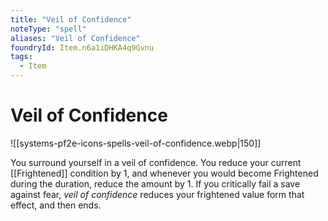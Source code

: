 ```yaml
---
title: "Veil of Confidence"
noteType: "spell"
aliases: "Veil of Confidence"
foundryId: Item.n6a1iDHKA4q9Gvnu
tags:
  - Item
---
```


# Veil of Confidence
![[systems-pf2e-icons-spells-veil-of-confidence.webp|150]]

You surround yourself in a veil of confidence. You reduce your current [[Frightened]] condition by 1, and whenever you would become Frightened during the duration, reduce the amount by 1. If you critically fail a save against fear, _veil of confidence_ reduces your frightened value form that effect, and then ends.
